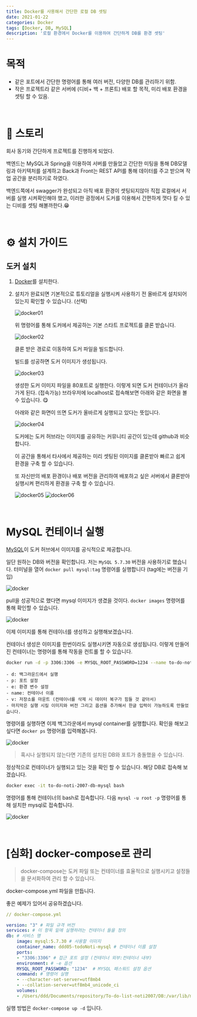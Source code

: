 ```yaml
---
title: Docker를 사용해서 간단한 로컬 DB 셋팅
date: 2021-01-22
categories: Docker
tags: [Docker, DB, MySQL]
description: '로컬 환경에서 Docker를 이용하여 간단하게 DB를 환경 셋팅'
---
```


# 목적

-   같은 포트에서 간단한 명령어를 통해 여러 버전, 다양한 DB를 관리하기 위함.
-   작은 프로젝트라 같은 서버에 (디비+ 백 + 프론트) 배포 할 목적, 미리 배포 환경을 셋팅 할 수 있음.

<br>

# 📖 스토리

회사 동기와 간단하게 프로젝트를 진행하게 되었다.

백엔드는 MySQL과 Spring을 이용하여 서버를 만들었고 간단한 미팅을 통해 DB모델링과 아키텍처를 설계하고 Back과 Front는 REST API를 통해 데이터를 주고 받으며 작업 공간을 분리하기로 하였다.

백엔드쪽에서 swagger가 완성되고 아직 배포 환경이 셋팅되지않아 직접 로컬에서 서버를 실행 시켜확인해야 했고, 이러한 광정에서 도커를 이용해서 간편하게 껏다 킬 수 있는 디비를 셋팅 해볼까한다.😁

<br>

# ⚙️ 설치 가이드

## 도커 설치

1. [Docker](https://www.notion.so/donaldd/Docker-2a385060554b429aac487405550d11fc#6676687b26554c0cbc00903dd4b2446b)를 설치한다.

2. 설치가 완료되면 기본적으로 튜토리얼을 실행시켜 사용하기 전 올바르게 설치되어있는지 확인할 수 있습니다. (선택)

    ![docker01](/assets/post-img/make-local-db-container-using-docker/docker01.png)

    위 명령어를 통해 도커에서 제공하는 기본 스타트 프로젝트를 클론 받습니다.

    ![docker02](/assets/post-img/make-local-db-container-using-docker/docker02.png)

    클론 받은 경로로 이동하여 도커 파일을 빌드합니다.
    
    빌드를 성공하면 도커 이미지가 생성됩니다.

    ![docker03](/assets/post-img/make-local-db-container-using-docker/docker03.png)

    생성한 도커 이미지 파일을 80포트로 실행한다. 이렇게 되면 도커 컨테이너가 올라가게 된다. (접속가능)
    브라우저에 localhost로 접속해보면 아래와 같은 화면을 볼 수 있습니다. 😋

    아래와 같은 화면이 뜨면 도커가 올바르게 실행되고 있다는 뜻입니다.

    ![docker04](/assets/post-img/make-local-db-container-using-docker/docker04.png)

    도커에는 도커 허브라는 이미지를 공유하는 커뮤니티 공간이 있는데 github과 비슷합니다.

    이 공간을 통해서 타사에서 제공하는 미리 셋팅된 이미지를 클론받아 빠르고 쉽게 환경을 구축 할 수 있습니다.

    또 자신만의 배포 환경이나 배포 버전을 관리하여 배포하고 싶은 서버에서 클론받아 실행시켜 편리하게 환경을 구축 할 수 있습니다.
    
    ![docker05](/assets/post-img/make-local-db-container-using-docker/docker05.png)
    ![docker06](/assets/post-img/make-local-db-container-using-docker/docker06.png)

<br>

# MySQL 컨테이너 실행

[MySQL](https://hub.docker.com/_/mysql)이 도커 허브에서 이미지를 공식적으로 제공합니다.

일단 원하는 DB와 버전을 확인합니다. 저는 `MySQL 5.7.30` 버전을 사용하기로 했습니다.
터미널을 열어 `docker pull mysql:tag` 명령어를 실행합니다 (tag에는 버전을 기입)

![docker](/assets/post-img/make-local-db-container-using-docker/docker07.png)

pull을 성공적으로 했다면 mysql 이미지가 생겼을 것이다.
`docker images` 명령어를 통해 확인할 수 있습니다.

![docker](/assets/post-img/make-local-db-container-using-docker/docker08.png)

이제 이미지를 통해 컨테이너를 생성하고 실행해보겠습니다.

컨테이너 생성은 이미지를 한번이라도 실행시키면 자동으로 생성됩니다. 이렇게 만들어진 컨테이너는 명령어를 통해 작동을 컨트롤 할 수 있습니다.

```bash
docker run -d -p 3306:3306 -e MYSQL_ROOT_PASSWORD=1234 --name to-do-noti-2007-db-mysql -v /Users/ddd/Documents/repository/To-do-list2007/DB:/var/lib/mysql mysql:5.7.30 --character-set-server=utf8mb4 --collation-server=utf8mb4_unicode_ci
```

    - d: 백그라운드에서 실행
    - p: 포트 설정
    - e: 환경 변수 설정
    - name: 컨테이너 이름
    - v: 저장소를 마운트 (컨테이너를 삭제 시 데이터 복구가 힘들 것 같아서)
    - 마지막은 실행 시킬 이미지와 버전 그리고 옵션을 추가해서 한글 입력이 가능하도록 만들었습니다.

명령어를 실행하면 이제 백그라운에서 mysql container를 실행합니다.
확인을 해보고 싶다면 `docker ps` 명령어를 입력해봅니다.

![docker](/assets/post-img/make-local-db-container-using-docker/docker09.png)

> 혹시나 실행되지 않는다면 기존의 설치된 DB와 포트가 충돌했을 수 있습니다.

정상적으로 컨테이너가 실행되고 있는 것을 확인 할 수 있습니다.
해당 DB로 접속해 보겠습니다.

```bash
docker exec -it to-do-noti-2007-db-mysql bash
```

명령어를 통해 컨테이너의 bash로 접속합니다. 다음 `mysql -u root -p` 명령어를 통해 설치한 mysql로 접속합니다.

![docker](/assets/post-img/make-local-db-container-using-docker/docker10.png)

<br>

# [심화] docker-compose로 관리

> docker-compose는 도커 파일 또는 컨테이너를 효율적으로 실행시키고 설정들을 문서화하여 관리 할 수 있습니다.

docker-compose.yml 파일을 만듭니다.

좋은 예제가 있어서 공유하겠습니다.

```yml
// docker-compose.yml

version: "3" # 파일 규격 버전
services: # 이 항목 밑에 실행하려는 컨테이너 들을 정의
db: # 서비스 명
    image: mysql:5.7.30 # 사용할 이미지
    container_name: ddd05-todoNoti-mysql # 컨테이너 이름 설정
    ports:
    - "3306:3306" # 접근 포트 설정 (컨테이너 외부:컨테이너 내부)
    environment: # -e 옵션
    MYSQL_ROOT_PASSWORD: "1234"  # MYSQL 패스워드 설정 옵션
    command: # 명령어 실행
    - --character-set-server=utf8mb4
    - --collation-server=utf8mb4_unicode_ci
    volumes:
    - /Users/ddd/Documents/repository/To-do-list-noti2007/DB:/var/lib/mysql # -v 옵션 (다렉토리 마운트 설정)
```

실행 방법은 `docker-compose up -d` 입니다.
